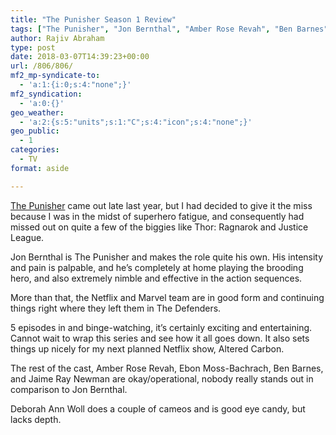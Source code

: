```yaml
---
title: "The Punisher Season 1 Review"
tags: ["The Punisher", "Jon Bernthal", "Amber Rose Revah", "Ben Barnes"]
author: Rajiv Abraham
type: post
date: 2018-03-07T14:39:23+00:00
url: /806/806/
mf2_mp-syndicate-to:
  - 'a:1:{i:0;s:4:"none";}'
mf2_syndication:
  - 'a:0:{}'
geo_weather:
  - 'a:2:{s:5:"units";s:1:"C";s:4:"icon";s:4:"none";}'
geo_public:
  - 1
categories:
  - TV
format: aside

---
```

<p style="text-align: left;">
  <a href="https://www.imdb.com/title/tt5675620/" target="_blank" rel="noopener">The Punisher</a> came out late last year, but I had decided to give it the miss because I was in the midst of superhero fatigue, and consequently had missed out on quite a few of the biggies like Thor: Ragnarok and Justice League.
</p>

<p style="text-align: left;">
  Jon Bernthal is The Punisher and makes the role quite his own. His intensity and pain is palpable, and he&#8217;s completely at home playing the brooding hero, and also extremely nimble and effective in the action sequences.
</p>

<p style="text-align: left;">
  More than that, the Netflix and Marvel team are in good form and continuing things right where they left them in The Defenders.
</p>

<p style="text-align: left;">
  5 episodes in and binge-watching, it&#8217;s certainly exciting and entertaining. Cannot wait to wrap this series and see how it all goes down. It also sets things up nicely for my next planned Netflix show, Altered Carbon.
</p>

<p style="text-align: left;">
  The rest of the cast, Amber Rose Revah, Ebon Moss-Bachrach, Ben Barnes, and Jaime Ray Newman are okay/operational, nobody really stands out in comparison to Jon Bernthal.
</p>

<p style="text-align: left;">
  Deborah Ann Woll does a couple of cameos and is good eye candy, but lacks depth.
</p>